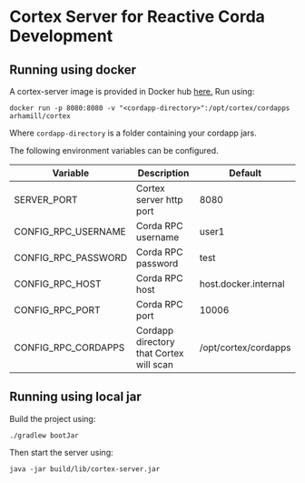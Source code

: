 # Cortex Server for Reactive Corda Development

## Running using docker

A cortex-server image is provided in Docker hub [here.](https://hub.docker.com/repository/docker/arhamill/cortex)
Run using:

```$bash
docker run -p 8080:8080 -v "<cordapp-directory>":/opt/cortex/cordapps arhamill/cortex
```

Where `cordapp-directory` is a folder containing your cordapp jars.

The following environment variables can be configured.

<table>
<thead>
<tr><th>Variable</th><th>Description</th><th>Default</th></tr>
</thead>
<tbody>
<tr><td>SERVER_PORT</td><td>Cortex server http port</td><td>8080</td></tr>
<tr><td>CONFIG_RPC_USERNAME</td><td>Corda RPC username</td><td>user1</td></tr>
<tr><td>CONFIG_RPC_PASSWORD</td><td>Corda RPC password</td><td>test</td></tr>
<tr><td>CONFIG_RPC_HOST</td><td>Corda RPC host</td><td>host.docker.internal</td></tr>
<tr><td>CONFIG_RPC_PORT</td><td>Corda RPC port</td><td>10006</td></tr>
<tr><td>CONFIG_RPC_CORDAPPS</td><td>Cordapp directory that Cortex will scan</td><td>/opt/cortex/cordapps</td></tr>
</tbody>
</table>

## Running using local jar

Build the project using:

```$bash
./gradlew bootJar
```

Then start the server using:

```$bash
java -jar build/lib/cortex-server.jar
```